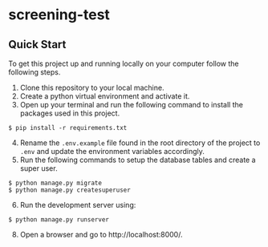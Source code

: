 # screening-test
## Quick Start

To get this project up and running locally on your computer follow the following steps.

1. Clone this repository to your local machine.
2. Create a python virtual environment and activate it.
3. Open up your terminal and run the following command to install the packages used in this project.

```
$ pip install -r requirements.txt
```
4. Rename the `.env.example` file found in the root directory of the project to `.env` and update
   the environment variables accordingly.
5. Run the following commands to setup the database tables and create a super user.

```
$ python manage.py migrate
$ python manage.py createsuperuser
```

6. Run the development server using:

```
$ python manage.py runserver
```

8. Open a browser and go to http://localhost:8000/.
